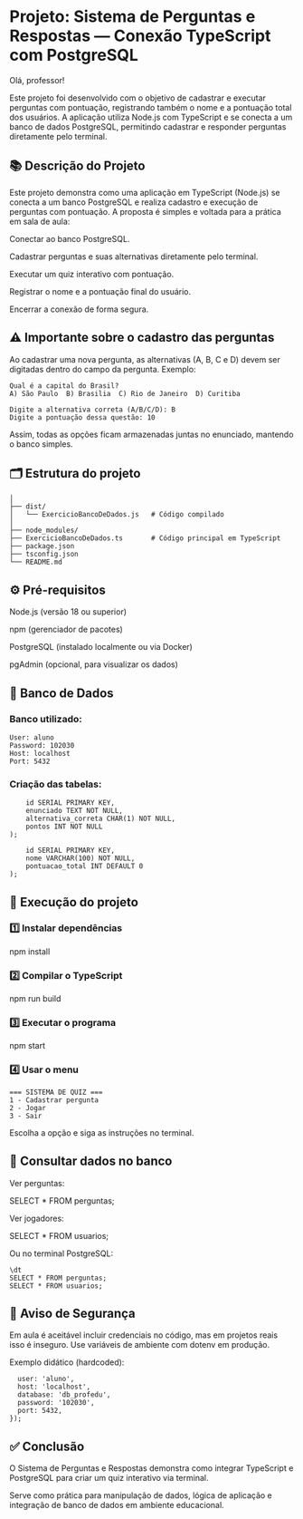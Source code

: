 # Projeto: Sistema de Perguntas e Respostas — Conexão TypeScript com PostgreSQL

Olá, professor!

Este projeto foi desenvolvido com o objetivo de cadastrar e executar perguntas com pontuação, registrando também o nome e a pontuação total dos usuários.
A aplicação utiliza Node.js com TypeScript e se conecta a um banco de dados PostgreSQL, permitindo cadastrar e responder perguntas diretamente pelo terminal.

## 📚 Descrição do Projeto

Este projeto demonstra como uma aplicação em TypeScript (Node.js) se conecta a um banco PostgreSQL e realiza cadastro e execução de perguntas com pontuação.
A proposta é simples e voltada para a prática em sala de aula:

Conectar ao banco PostgreSQL.

Cadastrar perguntas e suas alternativas diretamente pelo terminal.

Executar um quiz interativo com pontuação.

Registrar o nome e a pontuação final do usuário.

Encerrar a conexão de forma segura.

## ⚠️ Importante sobre o cadastro das perguntas

Ao cadastrar uma nova pergunta, as alternativas (A, B, C e D) devem ser digitadas dentro do campo da pergunta.
Exemplo:

``` Digite a pergunta:
Qual é a capital do Brasil?
A) São Paulo  B) Brasilia  C) Rio de Janeiro  D) Curitiba

Digite a alternativa correta (A/B/C/D): B
Digite a pontuação dessa questão: 10
```

Assim, todas as opções ficam armazenadas juntas no enunciado, mantendo o banco simples.

## 🗂️ Estrutura do projeto
``` ExercicioBancoDeDados/
│
├── dist/
│   └── ExercicioBancoDeDados.js   # Código compilado
│
├── node_modules/
├── ExercicioBancoDeDados.ts       # Código principal em TypeScript
├── package.json
├── tsconfig.json
└── README.md
```

## ⚙️ Pré-requisitos

Node.js (versão 18 ou superior)

npm (gerenciador de pacotes)

PostgreSQL (instalado localmente ou via Docker)

pgAdmin (opcional, para visualizar os dados)

## 🐘 Banco de Dados

### Banco utilizado:

``` Database: db_profedu
User: aluno
Password: 102030
Host: localhost
Port: 5432
```

### Criação das tabelas:

``` CREATE TABLE IF NOT EXISTS perguntas (
    id SERIAL PRIMARY KEY,
    enunciado TEXT NOT NULL,
    alternativa_correta CHAR(1) NOT NULL,
    pontos INT NOT NULL
);
```

``` CREATE TABLE IF NOT EXISTS usuarios (
    id SERIAL PRIMARY KEY,
    nome VARCHAR(100) NOT NULL,
    pontuacao_total INT DEFAULT 0
);
```

## 🧰 Execução do projeto

### 1️⃣ Instalar dependências

npm install


### 2️⃣ Compilar o TypeScript

npm run build


### 3️⃣ Executar o programa

npm start


### 4️⃣ Usar o menu
```
=== SISTEMA DE QUIZ ===
1 - Cadastrar pergunta
2 - Jogar
3 - Sair
```

Escolha a opção e siga as instruções no terminal.

## 🔎 Consultar dados no banco

Ver perguntas:

SELECT * FROM perguntas;


Ver jogadores:

SELECT * FROM usuarios;


Ou no terminal PostgreSQL:

``` psql -U aluno -d db_profedu
\dt
SELECT * FROM perguntas;
SELECT * FROM usuarios;
```

## 🔐 Aviso de Segurança

Em aula é aceitável incluir credenciais no código, mas em projetos reais isso é inseguro.
Use variáveis de ambiente com dotenv em produção.

Exemplo didático (hardcoded):

``` const pool = new Pool({
  user: 'aluno',
  host: 'localhost',
  database: 'db_profedu',
  password: '102030',
  port: 5432,
});
```

## ✅ Conclusão

O Sistema de Perguntas e Respostas demonstra como integrar TypeScript e PostgreSQL para criar um quiz interativo via terminal.

Serve como prática para manipulação de dados, lógica de aplicação e integração de banco de dados em ambiente educacional.




